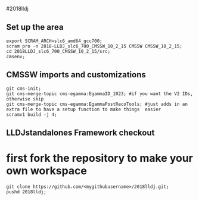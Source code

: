 #2018lldj

## Set up the area
```
export SCRAM_ARCH=slc6_amd64_gcc700;
scram pro -n 2018-LLDJ_slc6_700_CMSSW_10_2_15 CMSSW CMSSW_10_2_15;
cd 2018LLDJ_slc6_700_CMSSW_10_2_15/src;
cmsenv;
```

## CMSSW imports and customizations
```
git cms-init;
git cms-merge-topic cms-egamma:EgammaID_1023; #if you want the V2 IDs, otherwise skip  
git cms-merge-topic cms-egamma:EgammaPostRecoTools; #just adds in an extra file to have a setup function to make things  easier
scramv1 build -j 4;
```
## LLDJstandalones Framework checkout

# first fork the repository to make your own workspace
```
git clone https://github.com/<mygithubusername>/2018lldj.git;
pushd 2018lldj;
```
